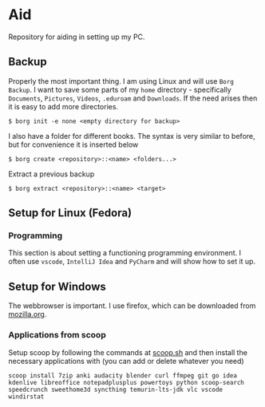 # Aid
Repository for aiding in setting up my PC.

## Backup
Properly the most important thing. I am using Linux and will use `Borg Backup`. I want to save some parts of my `home` directory - specifically `Documents`, `Pictures`, `Videos`, `.eduroam` and `Downloads`. If the need arises then it is easy to add more directories.
```
$ borg init -e none <empty directory for backup>
```

I also have a folder for different books. The syntax is very similar to before, but for convenience it is inserted below
```
$ borg create <repository>::<name> <folders...>
```

Extract a previous backup
```
$ borg extract <repository>::<name> <target>
```

## Setup for Linux (Fedora)

### Programming
This section is about setting a functioning programming environment. I often use `vscode`, `IntelliJ Idea` and `PyCharm` and will show how to set it up.

##  Setup for Windows
The webbrowser is important. I use firefox, which can be downloaded from [mozilla.org](https://www.mozilla.org/firefox/download/thanks/).

### Applications from scoop
Setup scoop by following the commands at [scoop.sh](https://scoop.sh/) and then install the necessary applications with (you can add or delete whatever you need)
```
scoop install 7zip anki audacity blender curl ffmpeg git go idea kdenlive libreoffice notepadplusplus powertoys python scoop-search speedcrunch sweethome3d syncthing temurin-lts-jdk vlc vscode windirstat
```

